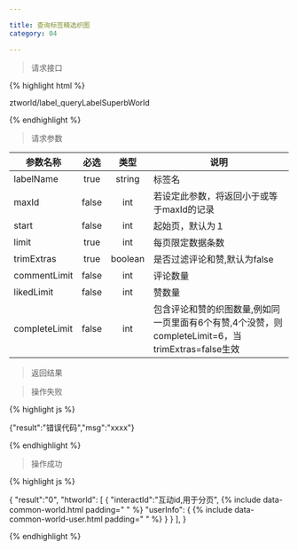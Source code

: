 ```yaml
---

title: 查询标签精选织图
category: 04

---
```


> 请求接口

{% highlight html %}

ztworld/label_queryLabelSuperbWorld

{% endhighlight %}

> 请求参数

|参数名称			|必选		|类型		|说明									
|-------------------|:---------:|:---------:|--------------------------------------------
|labelName          |true       |string     |标签名
|maxId				|false		|int		|若设定此参数，将返回小于或等于maxId的记录
|start				|false		|int		|起始页，默认为１
|limit				|true		|int		|每页限定数据条数
|trimExtras			|true		|boolean	|是否过滤评论和赞,默认为false
|commentLimit		|false		|int		|评论数量
|likedLimit			|false		|int		|赞数量
|completeLimit		|false		|int		|包含评论和赞的织图数量,例如同一页里面有6个有赞,4个没赞，则completeLimit=6，当trimExtras=false生效


> 返回结果

> 操作失败

{% highlight js %}

{"result":"错误代码","msg":"xxxx"}

{% endhighlight %}

> 操作成功

{% highlight js %}

{
	"result":"0", 
	"htworld":
	[
		{
			"interactId":"互动id,用于分页",
			{% include data-common-world.html padding="			" %}
			"userInfo":
			{
				{% include data-common-world-user.html padding="				" %}
			}
		}
	],
}

{% endhighlight %}
